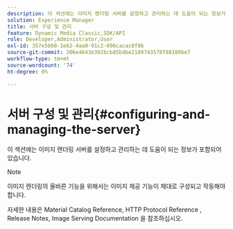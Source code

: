 ```yaml
---
description: 이 섹션에는 이미지 렌더링 서버를 설정하고 관리하는 데 도움이 되는 정보가 포함되어 있습니다.
solution: Experience Manager
title: 서버 구성 및 관리
feature: Dynamic Media Classic,SDK/API
role: Developer,Administrator,User
exl-id: 357e5660-1e62-4aa0-91c2-696cacac8f86
source-git-commit: 206e4643e3926cb85b4be2189743578f88180be7
workflow-type: tm+mt
source-wordcount: '74'
ht-degree: 0%

---
```


# 서버 구성 및 관리{#configuring-and-managing-the-server}

이 섹션에는 이미지 렌더링 서버를 설정하고 관리하는 데 도움이 되는 정보가 포함되어 있습니다.

>[!NOTE]
>
>이미지 렌더링의 올바른 기능을 위해서는 이미지 제공 기능이 제대로 구성되고 작동해야 합니다.

자세한 내용은 Material Catalog Reference, HTTP Protocol Reference , Release Notes, Image Serving Documentation 을 참조하십시오.
